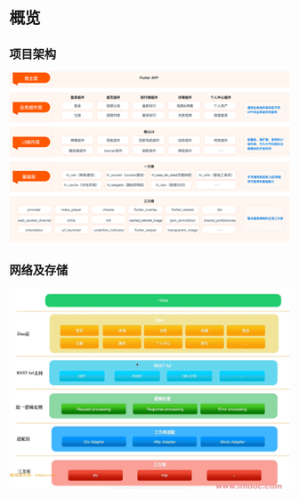 
# 概览 

## 项目架构
![图 1](assets/images/1676124452673-b8c271fe5e5e9377b4e53ac9d35b2ef493308e4a8501e5d61f74f2632efd0ed9.png)  

 






## 网络及存储 
![图 2](assets/images/1676128392011-71b25d5c179d5b8e06b29b8bb3268d7d0f73a33a9fb32f574055145b8612c397.png)  
